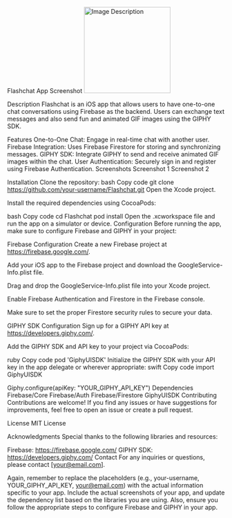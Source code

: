 Flashchat
App Screenshot
<img src="/Flash-Chat/App screenshots" alt="Image Description" height="200">

Description
Flashchat is an iOS app that allows users to have one-to-one chat conversations using Firebase as the backend. Users can exchange text messages and also send fun and animated GIF images using the GIPHY SDK.

Features
One-to-One Chat: Engage in real-time chat with another user.
Firebase Integration: Uses Firebase Firestore for storing and synchronizing messages.
GIPHY SDK: Integrate GIPHY to send and receive animated GIF images within the chat.
User Authentication: Securely sign in and register using Firebase Authentication.
Screenshots
Screenshot 1
Screenshot 2

Installation
Clone the repository:
bash
Copy code
git clone https://github.com/your-username/Flashchat.git
Open the Xcode project.

Install the required dependencies using CocoaPods:

bash
Copy code
cd Flashchat
pod install
Open the .xcworkspace file and run the app on a simulator or device.
Configuration
Before running the app, make sure to configure Firebase and GIPHY in your project:

Firebase Configuration
Create a new Firebase project at https://firebase.google.com/.

Add your iOS app to the Firebase project and download the GoogleService-Info.plist file.

Drag and drop the GoogleService-Info.plist file into your Xcode project.

Enable Firebase Authentication and Firestore in the Firebase console.

Make sure to set the proper Firestore security rules to secure your data.

GIPHY SDK Configuration
Sign up for a GIPHY API key at https://developers.giphy.com/.

Add the GIPHY SDK and API key to your project via CocoaPods:

ruby
Copy code
pod 'GiphyUISDK'
Initialize the GIPHY SDK with your API key in the app delegate or wherever appropriate:
swift
Copy code
import GiphyUISDK

Giphy.configure(apiKey: "YOUR_GIPHY_API_KEY")
Dependencies
Firebase/Core
Firebase/Auth
Firebase/Firestore
GiphyUISDK
Contributing
Contributions are welcome! If you find any issues or have suggestions for improvements, feel free to open an issue or create a pull request.

License
MIT License

Acknowledgments
Special thanks to the following libraries and resources:

Firebase: https://firebase.google.com/
GIPHY SDK: https://developers.giphy.com/
Contact
For any inquiries or questions, please contact [your@email.com].

Again, remember to replace the placeholders (e.g., your-username, YOUR_GIPHY_API_KEY, your@email.com) with the actual information specific to your app. Include the actual screenshots of your app, and update the dependency list based on the libraries you are using. Also, ensure you follow the appropriate steps to configure Firebase and GIPHY in your app.
